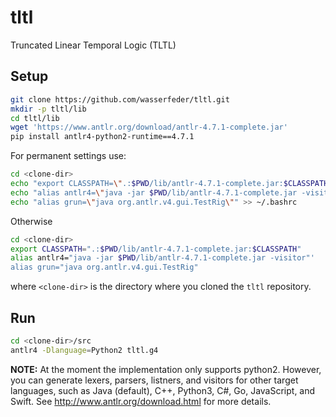 # tltl
Truncated Linear Temporal Logic (TLTL)

Setup
-----

```bash
git clone https://github.com/wasserfeder/tltl.git
mkdir -p tltl/lib
cd tltl/lib
wget 'https://www.antlr.org/download/antlr-4.7.1-complete.jar'
pip install antlr4-python2-runtime==4.7.1
```

For permanent settings use:

```bash
cd <clone-dir>
echo "export CLASSPATH=\".:$PWD/lib/antlr-4.7.1-complete.jar:$CLASSPATH\"" >> ~/.bashrc
echo "alias antlr4=\"java -jar $PWD/lib/antlr-4.7.1-complete.jar -visitor\"" >> ~/.bashrc
echo "alias grun=\"java org.antlr.v4.gui.TestRig\"" >> ~/.bashrc
```

Otherwise

```bash
cd <clone-dir>
export CLASSPATH=".:$PWD/lib/antlr-4.7.1-complete.jar:$CLASSPATH"
alias antlr4="java -jar $PWD/lib/antlr-4.7.1-complete.jar -visitor"'
alias grun="java org.antlr.v4.gui.TestRig"
```

where `<clone-dir>` is the directory where you cloned the `tltl` repository.


Run
---

```bash
cd <clone-dir>/src
antlr4 -Dlanguage=Python2 tltl.g4
```

**NOTE:** At the moment the implementation only supports python2. However, you
can generate lexers, parsers, listners, and visitors for other target languages,
such as Java (default), C++, Python3, C#, Go, JavaScript, and Swift.
See http://www.antlr.org/download.html for more details.
